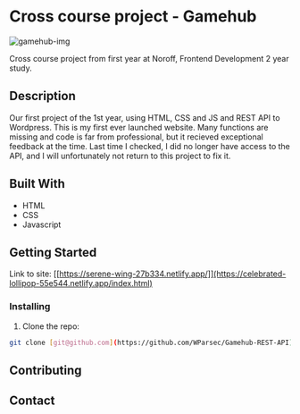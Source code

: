 # Cross course project - Gamehub

![gamehub-img](https://user-images.githubusercontent.com/91538926/171018426-5bd41ee7-86fd-4209-9289-24c7b567b423.png)

Cross course project from first year at Noroff, Frontend Development 2 year study.

## Description

Our first project of the 1st year, using HTML, CSS and JS and REST API to Wordpress. 
This is my first ever launched website. Many functions are missing and code is far from professional, but it recieved exceptional feedback at the time.
Last time I checked, I did no longer have access to the API, and I will unfortunately not return to this project to fix it. 

## Built With

- HTML
- CSS
- Javascript

## Getting Started

Link to site: [[https://serene-wing-27b334.netlify.app/]](https://celebrated-lollipop-55e544.netlify.app/index.html)

### Installing

1. Clone the repo:

```bash
git clone [git@github.com](https://github.com/WParsec/Gamehub-REST-API)
```

## Contributing


## Contact
